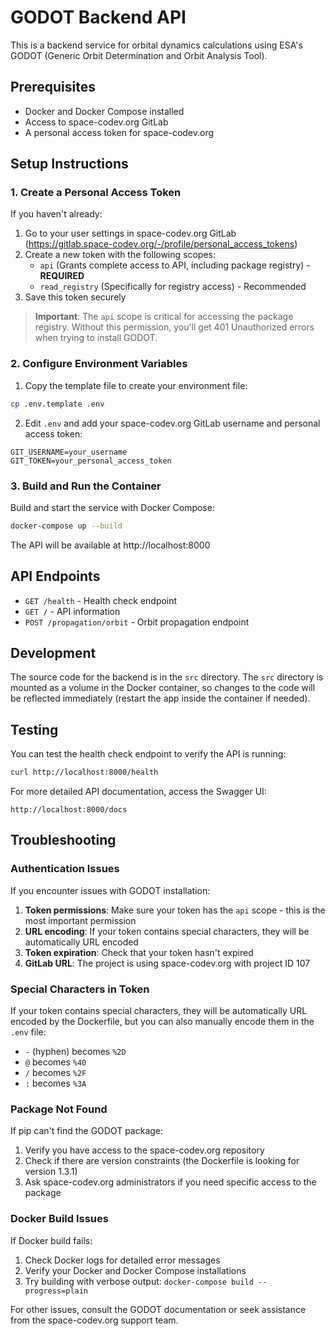 # GODOT Backend API

This is a backend service for orbital dynamics calculations using ESA's GODOT (Generic Orbit Determination and Orbit Analysis Tool).

## Prerequisites

- Docker and Docker Compose installed
- Access to space-codev.org GitLab
- A personal access token for space-codev.org

## Setup Instructions

### 1. Create a Personal Access Token

If you haven't already:

1. Go to your user settings in space-codev.org GitLab (https://gitlab.space-codev.org/-/profile/personal_access_tokens)
2. Create a new token with the following scopes:
   - `api` (Grants complete access to API, including package registry) - **REQUIRED**
   - `read_registry` (Specifically for registry access) - Recommended
3. Save this token securely

> **Important**: The `api` scope is critical for accessing the package registry. Without this permission, you'll get 401 Unauthorized errors when trying to install GODOT.

### 2. Configure Environment Variables

1. Copy the template file to create your environment file:

```bash
cp .env.template .env
```

2. Edit `.env` and add your space-codev.org GitLab username and personal access token:

```
GIT_USERNAME=your_username
GIT_TOKEN=your_personal_access_token
```

### 3. Build and Run the Container

Build and start the service with Docker Compose:

```bash
docker-compose up --build
```

The API will be available at http://localhost:8000

## API Endpoints

- `GET /health` - Health check endpoint
- `GET /` - API information
- `POST /propagation/orbit` - Orbit propagation endpoint

## Development

The source code for the backend is in the `src` directory. The `src` directory is mounted as a volume in the Docker container, so changes to the code will be reflected immediately (restart the app inside the container if needed).

## Testing

You can test the health check endpoint to verify the API is running:

```bash
curl http://localhost:8000/health
```

For more detailed API documentation, access the Swagger UI:

```
http://localhost:8000/docs
```

## Troubleshooting

### Authentication Issues

If you encounter issues with GODOT installation:

1. **Token permissions**: Make sure your token has the `api` scope - this is the most important permission
2. **URL encoding**: If your token contains special characters, they will be automatically URL encoded
3. **Token expiration**: Check that your token hasn't expired
4. **GitLab URL**: The project is using space-codev.org with project ID 107

### Special Characters in Token

If your token contains special characters, they will be automatically URL encoded by the Dockerfile, but you can also manually encode them in the `.env` file:
- `-` (hyphen) becomes `%2D`
- `@` becomes `%40`
- `/` becomes `%2F`
- `:` becomes `%3A`

### Package Not Found

If pip can't find the GODOT package:

1. Verify you have access to the space-codev.org repository
2. Check if there are version constraints (the Dockerfile is looking for version 1.3.1)
3. Ask space-codev.org administrators if you need specific access to the package

### Docker Build Issues

If Docker build fails:

1. Check Docker logs for detailed error messages
2. Verify your Docker and Docker Compose installations
3. Try building with verbose output: `docker-compose build --progress=plain`

For other issues, consult the GODOT documentation or seek assistance from the space-codev.org support team. 